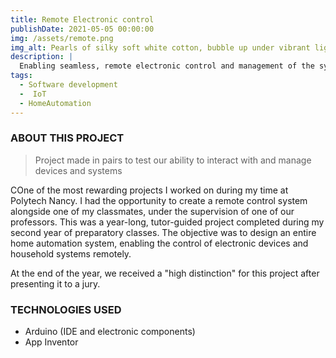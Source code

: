```yaml
---
title: Remote Electronic control
publishDate: 2021-05-05 00:00:00
img: /assets/remote.png
img_alt: Pearls of silky soft white cotton, bubble up under vibrant lighting
description: |
  Enabling seamless, remote electronic control and management of the system application through meticulous implementation
tags:
  - Software development
  -  IoT
  - HomeAutomation
---
```


### ABOUT THIS PROJECT

> Project made in pairs to test our ability to interact with and manage devices and systems 

COne of the most rewarding projects I worked on during my time at Polytech Nancy. I had the opportunity to create a remote control system alongside one of my classmates, under the supervision of one of our professors. This was a year-long, tutor-guided project completed during my second year of preparatory classes. The objective was to design an entire home automation system, enabling the control of electronic devices and household systems remotely.

At the end of the year, we received a "high distinction" for this project after presenting it to a jury.

### TECHNOLOGIES USED
- Arduino (IDE and electronic components)
- App Inventor



